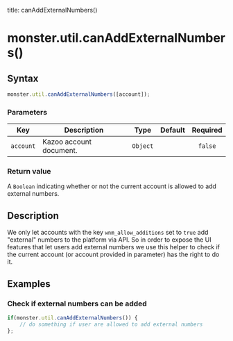 title: canAddExternalNumbers()

# monster.util.canAddExternalNumbers()

## Syntax
```javascript
monster.util.canAddExternalNumbers([account]);
```

### Parameters
Key | Description | Type | Default | Required
:-: | --- | :-: | :-: | :-:
`account` | Kazoo account document. | `Object` | | `false`

### Return value
A `Boolean` indicating whether or not the current account is allowed to add external numbers.

## Description
We only let accounts with the key `wnm_allow_additions` set to `true` add "external" numbers to the platform via API. So in order to expose the UI features that let users add external numbers we use this helper to check if the current account (or account provided in parameter) has the right to do it.

## Examples
### Check if external numbers can be added
```javascript
if(monster.util.canAddExternalNumbers()) {
	// do something if user are allowed to add external numbers
};
```
